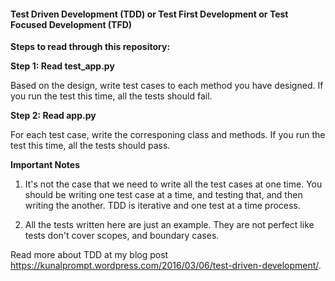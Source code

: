 #### Test Driven Development (TDD) or Test First Development or Test Focused Development (TFD)

__Steps to read through this repository:__

**Step 1: Read test_app.py**

Based on the design, write test cases to each method you have designed. If you run the test this time, all the tests should fail.


**Step 2: Read app.py**

For each test case, write the corresponing class and methods. If you run the test this time, all the tests should pass.


**Important Notes**

1. It's not the case that we need to write all the test cases at one time. You should be writing one test case at a time, and testing that, and then writing the another. TDD is iterative and one test at a time process.

2. All the tests written here are just an example. They are not perfect like tests don't cover scopes, and boundary cases.


Read more about TDD at my blog post https://kunalprompt.wordpress.com/2016/03/06/test-driven-development/.
